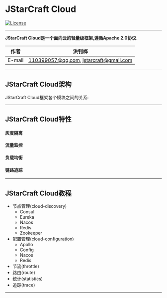 JStarCraft Cloud
==========

[![License](https://img.shields.io/badge/license-Apache%202-4EB1BA.svg)](https://www.apache.org/licenses/LICENSE-2.0.html)

****

**JStarCraft Cloud是一个面向云的轻量级框架,遵循Apache 2.0协议.**

|作者|洪钊桦|
|---|---
|E-mail|110399057@qq.com, jstarcraft@gmail.com

****

## JStarCraft Cloud架构

JStarCraft Cloud框架各个模块之间的关系:

****

## JStarCraft Cloud特性

#### 灰度隔离

#### 流量监控

#### 负载均衡

#### 链路追踪

****

## JStarCraft Cloud教程

* 节点管理(cloud-discovery)
    * Consul
    * Eureka
    * Nacos
    * Redis
    * Zookeeper
* 配置管理(cloud-configuration)
    * Apollo
    * Config
    * Nacos
    * Redis
* 节流(throttle)
* 路由(route)
* 统计(statistics)
* 追踪(trace)

****
